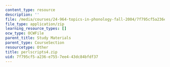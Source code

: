 ```yaml
---
content_type: resource
description: ''
file: /media/courses/24-964-topics-in-phonology-fall-2004/7f795cf5a236e7557ee443dc84bfdf37_perlscripts4.zip
file_type: application/zip
learning_resource_types: []
ocw_type: OCWFile
parent_title: Study Materials
parent_type: CourseSection
resourcetype: Other
title: perlscripts4.zip
uid: 7f795cf5-a236-e755-7ee4-43dc84bfdf37
---
```


